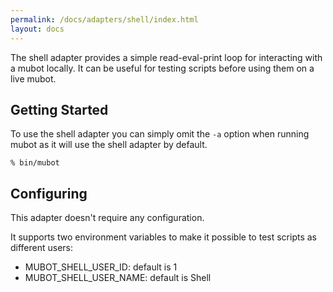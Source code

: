 ```yaml
---
permalink: /docs/adapters/shell/index.html
layout: docs
---
```


The shell adapter provides a simple read-eval-print loop for interacting with a mubot locally.
It can be useful for testing scripts before using them on a live mubot.

## Getting Started

To use the shell adapter you can simply omit the `-a` option when running
mubot as it will use the shell adapter by default.

    % bin/mubot

## Configuring

This adapter doesn't require any configuration.

It supports two environment variables to make it possible to test scripts as different users:

* MUBOT_SHELL_USER_ID: default is 1
* MUBOT_SHELL_USER_NAME: default is Shell
